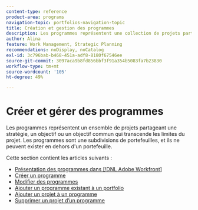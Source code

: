 ```yaml
---
content-type: reference
product-area: programs
navigation-topic: portfolios-navigation-topic
title: Création et gestion des programmes
description: Les programmes représentent une collection de projets partageant une stratégie commune ou un objectif commun qui transcende les limites du projet. Les programmes sont une subdivisions de portefeuilles, et ils ne peuvent exister en dehors d'un portefeuille.
author: Alina
feature: Work Management, Strategic Planning
recommendations: noDisplay, noCatalog
exl-id: 3c796bab-b468-451a-adf8-8180f67546ee
source-git-commit: 3097aca9b8fd856bbf3f91a354b5083fa7b23830
workflow-type: tm+mt
source-wordcount: '105'
ht-degree: 49%

---
```


# Créer et gérer des programmes

Les programmes représentent un ensemble de projets partageant une stratégie, un objectif ou un objectif commun qui transcende les limites du projet.
Les programmes sont une subdivisions de portefeuilles, et ils ne peuvent exister en dehors d&#39;un portefeuille.

Cette section contient les articles suivants :

* [Présentation des programmes dans  [!DNL Adobe Workfront]](/help/quicksilver/manage-work/portfolios/create-and-manage-programs/programs-overview.md)
* [Créer un programme](../../../manage-work/portfolios/create-and-manage-programs/create-program.md)
* [Modifier des programmes](../../../manage-work/portfolios/create-and-manage-programs/edit-programs.md)
* [Ajouter un programme existant à un portfolio](../../../manage-work/portfolios/create-and-manage-programs/move-program.md)
* [Ajouter un projet à un programme](../../../manage-work/portfolios/create-and-manage-programs/add-project-to-program.md)
* [Supprimer un projet d’un programme](../../../manage-work/portfolios/create-and-manage-programs/remove-project-from-program.md)
